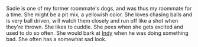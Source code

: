 Sadie is one of my former roommate's dogs, and was thus my roommate for a time.  She might be a pit mix, a yellowish color.  She loves chasing balls and is very ball driven, will watch them closely and run off like a shot when they're thrown.  She likes to cuddle.  She pees when she gets excited and used to do so often.  She would bark at [Indy](/content/indy) when he was doing something bad.  She often has a somewhat sad look.
